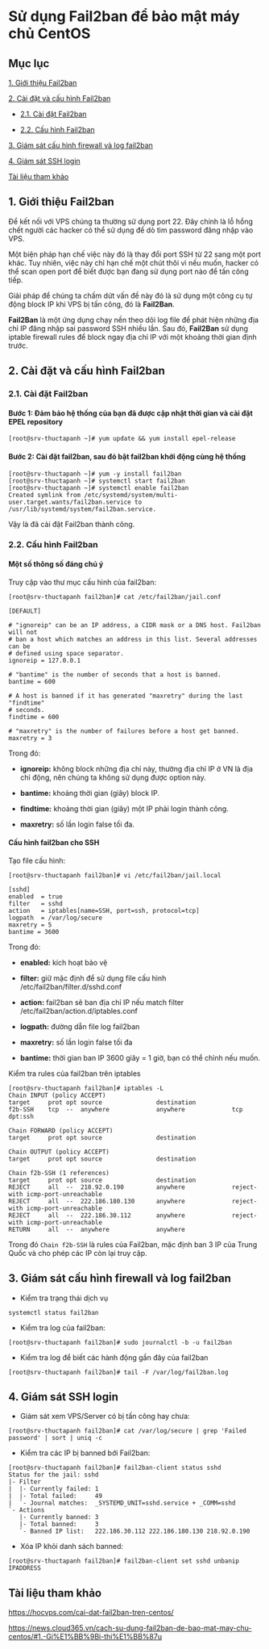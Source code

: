 # Sử dụng Fail2ban để bảo mật máy chủ CentOS

## Mục lục

[1. Giới thiệu Fail2ban](https://github.com/quanganh1996111/Linux-Tutorial/blob/master/Linux-Onjob-Trainning/Security-and-Firewall/Fail2ban-with-CentOS7.md#1-gi%E1%BB%9Bi-thi%E1%BB%87u-fail2ban)

[2. Cài đặt và cấu hình Fail2ban](https://github.com/quanganh1996111/Linux-Tutorial/blob/master/Linux-Onjob-Trainning/Security-and-Firewall/Fail2ban-with-CentOS7.md#2-c%C3%A0i-%C4%91%E1%BA%B7t-v%C3%A0-c%E1%BA%A5u-h%C3%ACnh-fail2ban)

- [2.1. Cài đặt Fail2ban](https://github.com/quanganh1996111/Linux-Tutorial/blob/master/Linux-Onjob-Trainning/Security-and-Firewall/Fail2ban-with-CentOS7.md#21-c%C3%A0i-%C4%91%E1%BA%B7t-fail2ban)

- [2.2. Cấu hình Fail2ban](https://github.com/quanganh1996111/Linux-Tutorial/blob/master/Linux-Onjob-Trainning/Security-and-Firewall/Fail2ban-with-CentOS7.md#22-c%E1%BA%A5u-h%C3%ACnh-fail2ban)

[3. Giám sát cấu hình firewall và log fail2ban](https://github.com/quanganh1996111/Linux-Tutorial/blob/master/Linux-Onjob-Trainning/Security-and-Firewall/Fail2ban-with-CentOS7.md#3-gi%C3%A1m-s%C3%A1t-c%E1%BA%A5u-h%C3%ACnh-firewall-v%C3%A0-log-fail2ban)

[4. Giám sát SSH login](https://github.com/quanganh1996111/Linux-Tutorial/blob/master/Linux-Onjob-Trainning/Security-and-Firewall/Fail2ban-with-CentOS7.md#4-gi%C3%A1m-s%C3%A1t-ssh-login)

[Tài liệu tham khảo](https://github.com/quanganh1996111/Linux-Tutorial/blob/master/Linux-Onjob-Trainning/Security-and-Firewall/Fail2ban-with-CentOS7.md#t%C3%A0i-li%E1%BB%87u-tham-kh%E1%BA%A3o)

## 1. Giới thiệu Fail2ban

Để kết nối với VPS chúng ta thường sử dụng port 22. Đây chính là lỗ hổng chết người các hacker có thể sử dụng để dò tìm password đăng nhập vào VPS.

Một biện pháp hạn chế việc này đó là thay đổi port SSH từ 22 sang một port khác. Tuy nhiên, việc này chỉ hạn chế một chút thôi vì nếu muốn, hacker có thể scan open port để biết được bạn đang sử dụng port nào để tấn công tiếp.

Giải pháp để chúng ta chấm dứt vấn đề này đó là sử dụng một công cụ tự động block IP khi VPS bị tấn công, đó là **Fail2Ban**.

**Fail2Ban** là một ứng dụng chạy nền theo dõi log file để phát hiện những địa chỉ IP đăng nhập sai password SSH nhiều lần. Sau đó, **Fail2Ban** sử dụng iptable firewall rules để block ngay địa chỉ IP với một khoảng thời gian định trước.

## 2. Cài đặt và cấu hình Fail2ban

### 2.1. Cài đặt Fail2ban

#### Bước 1: Đảm bảo hệ thống của bạn đã được cập nhật thời gian và cài đặt EPEL repository

`[root@srv-thuctapanh ~]# yum update && yum install epel-release`

#### Bước 2: Cài đặt fail2ban, sau đó bật fail2ban khởi động cùng hệ thống

```
[root@srv-thuctapanh ~]# yum -y install fail2ban
[root@srv-thuctapanh ~]# systemctl start fail2ban
[root@srv-thuctapanh ~]# systemctl enable fail2ban
Created symlink from /etc/systemd/system/multi-user.target.wants/fail2ban.service to /usr/lib/systemd/system/fail2ban.service.
```

Vậy là đã cài đặt Fail2ban thành công.

### 2.2. Cấu hình Fail2ban

#### Một số thông số đáng chú ý

Truy cập vào thư mục cấu hình của fail2ban:

`[root@srv-thuctapanh fail2ban]# cat /etc/fail2ban/jail.conf`

```
[DEFAULT]

# "ignoreip" can be an IP address, a CIDR mask or a DNS host. Fail2ban will not
# ban a host which matches an address in this list. Several addresses can be
# defined using space separator.
ignoreip = 127.0.0.1

# "bantime" is the number of seconds that a host is banned.
bantime = 600

# A host is banned if it has generated "maxretry" during the last "findtime"
# seconds.
findtime = 600

# "maxretry" is the number of failures before a host get banned.
maxretry = 3
```

Trong đó:

- **ignoreip:** không block những địa chỉ này, thường địa chỉ IP ở VN là địa chỉ động, nên chúng ta không sử dụng được option này.

- **bantime:** khoảng thời gian (giây) block IP.

- **findtime:** khoảng thời gian (giây) một IP phải login thành công.

- **maxretry:** số lần login false tối đa.

#### Cấu hình fail2ban cho SSH

Tạo file cấu hình:

`[root@srv-thuctapanh fail2ban]# vi /etc/fail2ban/jail.local`

```
[sshd]
enabled  = true
filter   = sshd
action   = iptables[name=SSH, port=ssh, protocol=tcp]
logpath  = /var/log/secure
maxretry = 5
bantime = 3600
```

Trong đó:

- **enabled:** kích hoạt bảo vệ

- **filter:** giữ mặc định để sử dụng file cấu hình /etc/fail2ban/filter.d/sshd.conf

- **action:** fail2ban sẽ ban địa chỉ IP nếu match filter /etc/fail2ban/action.d/iptables.conf

- **logpath:** đường dẫn file log fail2ban

- **maxretry:** số lần login false tối đa

- **bantime:** thời gian ban IP 3600 giây = 1 giờ, bạn có thể chỉnh nếu muốn.

Kiểm tra rules của fail2ban trên iptables

```
[root@srv-thuctapanh fail2ban]# iptables -L
Chain INPUT (policy ACCEPT)
target     prot opt source               destination
f2b-SSH    tcp  --  anywhere             anywhere             tcp dpt:ssh

Chain FORWARD (policy ACCEPT)
target     prot opt source               destination

Chain OUTPUT (policy ACCEPT)
target     prot opt source               destination

Chain f2b-SSH (1 references)
target     prot opt source               destination
REJECT     all  --  218.92.0.190         anywhere             reject-with icmp-port-unreachable
REJECT     all  --  222.186.180.130      anywhere             reject-with icmp-port-unreachable
REJECT     all  --  222.186.30.112       anywhere             reject-with icmp-port-unreachable
RETURN     all  --  anywhere             anywhere
```

Trong đó `Chain f2b-SSH` là rules của Fail2ban, mặc định ban 3 IP của Trung Quốc và cho phép các IP còn lại truy cập.

## 3. Giám sát cấu hình firewall và log fail2ban

- Kiểm tra trạng thái dịch vụ

`systemctl status fail2ban`

- Kiểm tra log của fail2ban:

`[root@srv-thuctapanh fail2ban]# sudo journalctl -b -u fail2ban`

- Kiểm tra log để biết các hành động gần đây của fail2ban

`[root@srv-thuctapanh fail2ban]# tail -F /var/log/fail2ban.log`

## 4. Giám sát SSH login

- Giám sát xem VPS/Server có bị tấn công hay chưa:

`[root@srv-thuctapanh fail2ban]# cat /var/log/secure | grep 'Failed password' | sort | uniq -c`

- Kiểm tra các IP bị banned bới Fail2ban:

```
[root@srv-thuctapanh fail2ban]# fail2ban-client status sshd
Status for the jail: sshd
|- Filter
|  |- Currently failed: 1
|  |- Total failed:     49
|  `- Journal matches:  _SYSTEMD_UNIT=sshd.service + _COMM=sshd
`- Actions
   |- Currently banned: 3
   |- Total banned:     3
   `- Banned IP list:   222.186.30.112 222.186.180.130 218.92.0.190
```

- Xóa IP khỏi danh sách banned:

`[root@srv-thuctapanh fail2ban]# fail2ban-client set sshd unbanip IPADDRESS`

## Tài liệu tham khảo

https://hocvps.com/cai-dat-fail2ban-tren-centos/

https://news.cloud365.vn/cach-su-dung-fail2ban-de-bao-mat-may-chu-centos/#1.-Gi%E1%BB%9Bi-thi%E1%BB%87u

